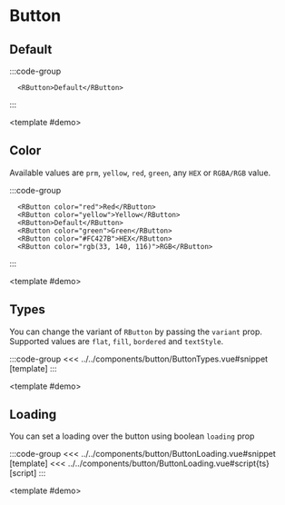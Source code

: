 <script setup>
  import ButtonDemo from '../../components/button/ButtonDemo.vue'
  import ButtonDefault from '../../components/button/ButtonDefault.vue'
  import ButtonColors from '../../components/button/ButtonColors.vue'
  import ButtonTypes from '../../components/button/ButtonTypes.vue'
  import ButtonLoading from '../../components/button/ButtonLoading.vue'
</script>

# Button

<ButtonDemo />

## Default

<Demo>

:::code-group
  ```vue [template]
    <RButton>Default</RButton> 
  ```
:::

<template #demo>
  <ButtonDefault />
</template>

</Demo>


## Color

Available values are `prm`, `yellow`, `red`, `green`, any `HEX` or `RGBA/RGB` value.

<Demo>

:::code-group
  ```vue [template] 
    <RButton color="red">Red</RButton>
    <RButton color="yellow">Yellow</RButton> 
    <RButton>Default</RButton>
    <RButton color="green">Green</RButton> 
    <RButton color="#FC427B">HEX</RButton> 
    <RButton color="rgb(33, 140, 116)">RGB</RButton> 
  ```
:::

<template #demo>
  <ButtonColors />
</template>

</Demo>


## Types

You can change the variant of `RButton` by passing the `variant` prop. Supported values are `flat`, `fill`, `bordered` and `textStyle`.

<Demo>

:::code-group
<<< ../../components/button/ButtonTypes.vue#snippet [template]
:::

<template #demo>
  <ButtonTypes />
</template>

</Demo>


## Loading

You can set a loading over the button using boolean `loading` prop

<Demo>

:::code-group
<<< ../../components/button/ButtonLoading.vue#snippet [template]
<<< ../../components/button/ButtonLoading.vue#script{ts} [script]
:::

<template #demo>
  <ButtonLoading />
</template>

</Demo>
